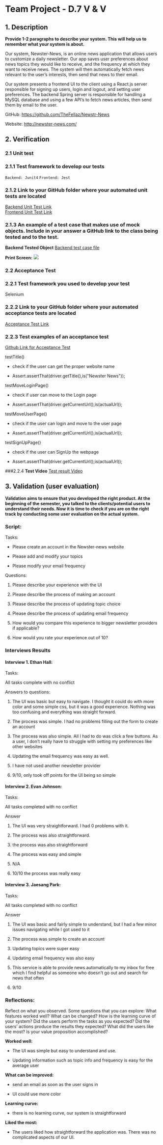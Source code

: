 # Team Project - D.7 V & V

## 1. Description

**Provide 1-2 paragraphs to describe your system. This will help us to remember what your system is about.**

Our system, Newster-News, is an online news application that allows users to customize a daily newsletter. Our app saves user preferences about news topics they would like to receive, and the frequency at which they want to receive news. The system will then automatically fetch news relevant to the user’s interests, then send that news to their email.

  

Our system presents a frontend UI to the client using a React.js server responsible for signing up users, login and logout, and setting user preferences. The backend Spring server is responsible for handling a MySQL database and using a few API’s to fetch news articles, then send them by email to the user.

GitHub: https://github.com/TheFellaz/Newstr-News 

Website: http://newster-news.com/


## 2. Verification

### 2.1 Unit test

### 2.1.1 Test framework to develop our tests
`Backend: Junit4`
`Frontend: Jest`

### 2.1.2 **Link to your GitHub folder where your automated unit tests are located**

[Backend Unit Test Link](https://github.com/TheFellaz/Newstr-News/tree/main/Newster-news/src/test/java/com/example/Newsternews)
<br/>
[Frontend Unit Test Link](https://github.com/TheFellaz/Newstr-News/tree/main/newsterweb/src/__test__)


### 2.1.3 **An example of a test case that makes use of mock objects. Include in your answer a GitHub link to the class being tested and to the test.**

**Backend Tested Object**
[Backend test case file](https://github.com/TheFellaz/Newstr-News/blob/main/Newster-news/src/test/java/com/example/Newsternews/APITests/API_Mock.java)

**Print Screen:**
**![](https://lh3.googleusercontent.com/Hk_sY6V3Fr2e77rR8ytjSzvMr0O-Ixip_4lqnJzzA33r1Lx6Fu1GbkMMkLXA5iHn1OuC6gxmdYhCz-gb8xfbMbUhpWqkS03toVycX26iN1FbY6lNCucVDVaq704Qv45gsDkHVqFTmUVhQf1jZxpVXygPvUfIIGGaautR0qZ7ErF6r37Lhm6G8qC673-3tw)**

### 2.2 Acceptance Test

### 2.2.1 **Test framework you used to develop your test**
Selenium

### 2.2.2 **Link to your GitHub folder where your automated acceptance tests are located**
[Acceptance Test Link](https://github.com/TheFellaz/Newstr-News/blob/main/Newster-news/src/test/java/com/example/Newsternews/AcceptanceTest)

### 2.2.3 **Test examples of an acceptance test**

[Github Link for Acceptance Test](https://github.com/TheFellaz/Newstr-News/blob/main/Newster-news/src/test/java/com/example/Newsternews/AcceptanceTest/MainPageTest.java)

testTitle()

-   check if the user can get the proper website name
    
-   Assert.assertThat(driver.getTitle(),is("Newster News"));
    

  

testMoveLoginPage()

-   check if user can move to the Login page
    
-   Assert.assertThat(driver.getCurrentUrl(),is(actualUrl));
    

  

testMoveUserPage()

-   check if the user can login and move to the user page
    
-   Assert.assertThat(driver.getCurrentUrl(),is(actualUrl));
    

  

testSignUpPage()

-   check if the user can SignUp the webpage
    
-   Assert.assertThat(driver.getCurrentUrl(),is(actualUrl));

###2.2.4 **Test Video**
[Test result Video](https://drive.google.com/file/d/1XcSZWGS2aefwGC4HMFEmNRf0ojDJ4tzy/view?usp=sharing)

## 3. Validation (user evaluation)

**Validation aims to ensure that you developed the right product. At the beginning of the semester, you talked to the clients/potential users to understand their needs. Now it is time to check if you are on the right track by conducting some user evaluation on the actual system.**

### Script:

Tasks: 
- Please create an account in the Newster-news website

- Please add and modify your topics

- Please modify your email frequency

Questions:

1.  Please describe your experience with the UI
    
2.  Please describe the process of making an account
    
3.  Please describe the process of updating topic choice
    
4.  Please describe the process of updating email frequency
    
5.  How would you compare this experience to bigger newsletter providers if applicable?
    
6.  How would you rate your experience out of 10?


### Interviews Results 
#### Interview 1. **Ethan Hall:**

Tasks:

All tasks complete with no conflict

  

Answers to questions:

1.  The UI was basic but easy to navigate. I thought it could do with more color and some simple css, but it was a good experience. Nothing was too confusing and everything was straight forward.
    
2.  The process was simple. I had no problems filling out the form to create an account
    
3.  The process was also simple. All I had to do was click a few buttons. As a user, I don’t really have to struggle with setting my preferences like other websites
    
4.  Updating the email frequency was easy as well.
    
5.  I have not used another newsletter provider
    
6.  9/10, only took off points for the UI being so simple
    

  
  
#### Interview 2. **Evan Johnson:**

Tasks:

All tasks completed with no conflict

  

Answer

1.  The UI was very straightforward. I had 0 problems with it.
    
2.  The process was also straightforward.
    
3.  the process was also straightforward
    
4.  The process was easy and simple
    
5.  N/A
    
6.  10/10 the process was really easy
    

  
  
  
  
#### Interview 3. **Jaesang Park:**

Tasks:

All tasks completed with no conflict

  

Answer

1.  The UI was basic and fairly simple to understand, but I had a few minor issues navigating while I got used to it
    
2.  The process was simple to create an account
    
3.  Updating topics were super easy
    
4.  Updating email frequency was also easy
    
5.  This service is able to provide news automatically to my inbox for free which I find helpful as someone who doesn't go out and search for news that often
    
6.  9/10
    

  
  
### Reflections:   
Reflect on what you observed. Some questions that you can explore: What features worked well? What can be changed? How is the learning curve of your system? Did the users perform the tasks as you expected? Did the users’ actions produce the results they expected? What did the users like the most? Is your value proposition accomplished?

**Worked well:**

-   The UI was simple but easy to understand and use.
    
-   Updating information such as topic info and frequency is easy for the average user
    

**What can be improved:**

-   send an email as soon as the user signs in
    
-   UI could use more color
    

**Learning curve:**

-   there is no learning curve, our system is straightforward
    

**Liked the most:**

-   The users liked how straightforward the application was. There was no complicated aspects of our UI.
